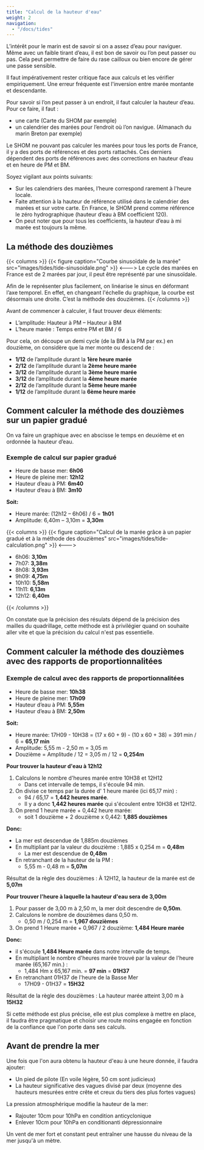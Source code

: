 ```yaml
---
title: "Calcul de la hauteur d'eau"
weight: 2
navigation:
  - "/docs/tides"
---
```

L’intérêt pour le marin est de savoir si on a assez d’eau pour naviguer. Même avec un faible tirant d’eau, il est bon de savoir ou l’on peut passer ou pas. Cela peut permettre de faire du rase cailloux ou bien encore de gérer une passe sensible.

Il faut impérativement rester critique face aux calculs et les vérifier empiriquement. Une erreur fréquente est l'inversion entre marée montante et descendante.

Pour savoir si l’on peut passer à un endroit, il faut calculer la hauteur d’eau.
 Pour ce faire, il faut :
 * une carte (Carte du SHOM par exemple)
 * un calendrier des marées pour l’endroit où l’on navigue. (Almanach du marin Breton par exemple)

Le SHOM ne pouvant pas calculer les marées pour tous les ports de France, il y a des ports de références et des ports rattachés. Ces derniers dépendent des ports de références avec des corrections en hauteur d’eau et en heure de PM et BM.

Soyez vigilant aux points suivants:

* Sur les calendriers des marées, l’heure correspond rarement à l'heure locale.
* Faite attention à la hauteur de référence utilisé dans le calendrier des marées et sur votre carte. En France, le SHOM prend comme référence le zéro hydrographique (hauteur d’eau à BM coefficient 120).
* On peut noter que pour tous les coefficients, la hauteur d’eau à mi marée est toujours la même.

## La méthode des douzièmes

{{< columns >}}
{{< figure caption="Courbe sinusoïdale de la marée" src="images/tides/tide-sinusoidale.png" >}}
<--->
Le cycle des marées en France est de 2 marées par jour, il peut être représenté par une sinusoïdale.

 Afin de le représenter plus facilement, on linéarise le sinus en déformant l’axe temporel. En effet, en changeant l'échelle du graphique, la courbe est désormais une droite. C’est la méthode des douzièmes.
{{< /columns >}}

Avant de commencer à calculer, il faut trouver deux éléments:

* L’amplitude: Hauteur à PM – Hauteur à BM
* L’heure marée : Temps entre PM et BM / 6

Pour cela, on découpe un demi cycle (de la BM à la PM par ex.) en douzième, on considère que la mer monte ou descend de :

* **1/12** de l’amplitude durant la **1ère heure marée**
* **2/12** de l’amplitude durant la **2ème heure marée**
* **3/12** de l’amplitude durant la **3ème heure marée**
* **3/12** de l’amplitude durant la **4ème heure marée**
* **2/12** de l’amplitude durant la **5ème heure marée**
* **1/12** de l’amplitude durant la **6ème heure marée**

## Comment calculer la méthode des douzièmes sur un papier gradué
On va faire un graphique avec en abscisse le temps en deuxième et en ordonnée la hauteur d’eau.

### Exemple de calcul sur papier gradué

* Heure de basse mer: **6h06**
* Heure de pleine mer: **12h12**
* Hauteur d’eau à PM: **6m40**
* Hauteur d’eau à BM: **3m10**

**Soit:**

* Heure marée: (12h12 – 6h06) / 6 = **1h01**
* Amplitude: 6,40m – 3,10m = **3,30m**

{{< columns >}}
{{< figure caption="Calcul de la marée grâce à un papier gradué et à la méthode des douzièmes" src="images/tides/tide-calculation.png" >}}
<--->

* 6h06: **3,10m**
* 7h07: **3,38m**
* 8h08: **3,93m**
* 9h09: **4,75m**
* 10h10: **5,58m**
* 11h11: **6,13m**
* 12h12: **6,40m**

{{< /columns >}}

On constate que la précision des résulats dépend de la précision des mailles du quadrillage, cette méthode est à privilégier quand on souhaite aller vite et que la précision du calcul n'est pas essentielle.

## Comment calculer la méthode des douzièmes avec des rapports de proportionnalitées

### Exemple de calcul avec des rapports de proportionnalitées

* Heure de basse mer: **10h38**
* Heure de pleine mer: **17h09**
* Hauteur d’eau à PM: **5,55m**
* Hauteur d’eau à BM: **2,50m**

**Soit:**

* Heure marée: 17H09 - 10H38 = (17 x 60 + 9) - (10 x 60 + 38) = 391 min / 6 = **65,17 min**
* Amplitude: 5,55 m - 2,50 m = 3,05 m
* Douzième = Amplitude / 12 = 3,05 m / 12 = **0,254m**

**Pour trouver la hauteur d'eau à 12h12**

1. Calculons le nombre d'heures marée entre 10H38 et 12H12
    * Dans cet intervalle de temps, il s'écoule 94 min.
2. On divise ce temps par la durée d' 1 heure marée (ici 65,17 min) :
    * 94 / 65,17 = **1,442 heures marée**.
    * Il y a donc **1,442 heures marée** qui s'écoulent entre 10H38 et 12H12.
3. On prend 1 heure marée + 0,442 heure marée:
    * soit 1 douzième + 2 douzième x 0,442: **1,885 douzièmes**

**Donc:**

* La mer est descendue de 1,885m douzièmes
* En multipliant par la valeur du douzième : 1,885 x 0,254 m = **0,48m**
    * La mer est descendue de **0,48m**
* En retranchant de la hauteur de la PM :
    * 5,55 m - 0,48 m = **5,07m**

Résultat de la règle des douzièmes :
À 12H12, la hauteur de la marée est de **5,07m**

**Pour trouver l'heure à laquelle  la hauteur d'eau sera de 3,00m**

1. Pour passer de 3,00 m à 2,50 m, la mer doit descendre de **0,50m**.
2. Calculons le nombre de douzièmes dans 0,50 m.
    * 0,50 m / 0,254 m = **1,967 douzièmes**
3. On prend 1 Heure marée + 0,967 / 2 douzième: **1,484 Heure marée**

**Donc:**

* il s'écoule **1,484 Heure marée** dans notre intervalle de temps.
* En multipliant le nombre d'heures marée trouvé par la valeur de l'heure marée (65,167 min.) :
    * 1,484 Hm x 65,167 min. = **97 min** = **01H37**
* En retranchant 01H37 de l'heure de la Basse Mer
    * 17H09 - 01H37 = **15H32**

Résultat de la règle des douzièmes :
La hauteur marée atteint 3,00 m à **15H32**

Si cette méthode est plus précise, elle est plus complexe à mettre en place, il faudra être pragmatique et choisir une route moins engagée en fonction de la confiance que l'on porte dans ses calculs.

## Avant de prendre la mer
Une fois que l'on aura obtenu la hauteur d'eau à une heure donnée, il faudra ajouter:

* Un pied de pilote (En voile légère, 50 cm sont judicieux)
* La hauteur significative des vagues divisé par deux (moyenne des hauteurs mesurées entre crête et creux du tiers des plus fortes vagues)

La pression atmosphérique modifie la hauteur de la mer:

* Rajouter 10cm pour 10hPa en condition anticyclonique
* Enlever 10cm pour 10hPa en conditionanti dépressionnaire

Un vent de mer fort et constant peut entraîner une hausse du niveau de la mer jusqu'à un mètre.
